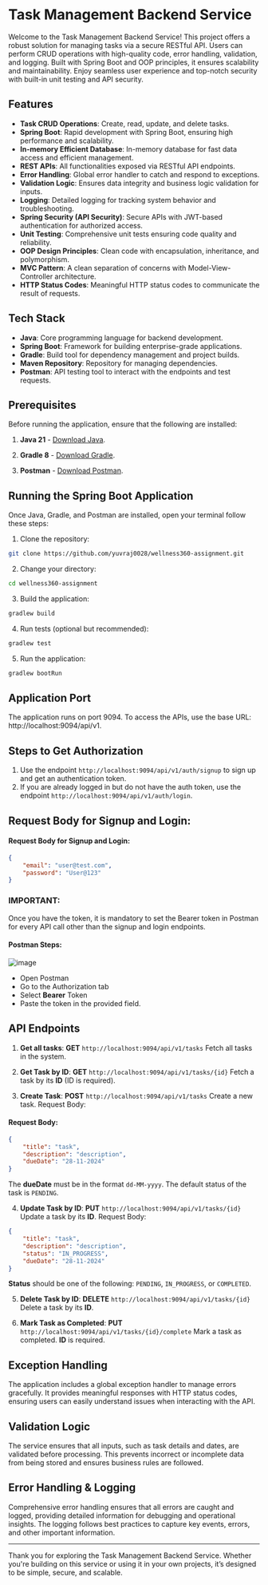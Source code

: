 # Task Management Backend Service
Welcome to the Task Management Backend Service! This project offers a robust solution for managing tasks via a secure RESTful API. Users can perform CRUD operations with high-quality code, error handling, validation, and logging. Built with Spring Boot and OOP principles, it ensures scalability and maintainability. Enjoy seamless user experience and top-notch security with built-in unit testing and API security.

## Features
- **Task CRUD Operations**: Create, read, update, and delete tasks.
- **Spring Boot**: Rapid development with Spring Boot, ensuring high performance and scalability.
- **In-memory Efficient Database**: In-memory database for fast data access and efficient management.
- **REST APIs**: All functionalities exposed via RESTful API endpoints.
- **Error Handling**: Global error handler to catch and respond to exceptions.
- **Validation Logic**: Ensures data integrity and business logic validation for inputs.
- **Logging**: Detailed logging for tracking system behavior and troubleshooting.
- **Spring Security (API Security)**: Secure APIs with JWT-based authentication for authorized access.
- **Unit Testing**: Comprehensive unit tests ensuring code quality and reliability.
- **OOP Design Principles**: Clean code with encapsulation, inheritance, and polymorphism.
- **MVC Pattern**: A clean separation of concerns with Model-View-Controller architecture.
- **HTTP Status Codes**: Meaningful HTTP status codes to communicate the result of requests.

## Tech Stack
- **Java**: Core programming language for backend development.
- **Spring Boot**: Framework for building enterprise-grade applications.
- **Gradle**: Build tool for dependency management and project builds.
- **Maven Repository**: Repository for managing dependencies.
- **Postman**: API testing tool to interact with the endpoints and test requests.

## Prerequisites

Before running the application, ensure that the following are installed:

1. **Java 21** - [Download Java](https://www.oracle.com/java/technologies/javase-jdk11-downloads.html).
2. **Gradle 8** - [Download Gradle](https://gradle.org/install/).

3. **Postman** - [Download Postman](https://www.postman.com/downloads/).

## Running the Spring Boot Application

Once Java, Gradle, and Postman are installed, open your terminal follow these steps:

1. Clone the repository:

```bash
git clone https://github.com/yuvraj0028/wellness360-assignment.git
```

2. Change your directory:

```bash
cd wellness360-assignment
```

3. Build the application:

```bash
gradlew build
```

4. Run tests (optional but recommended):
```bash
gradlew test
```

5. Run the application:

```bash
gradlew bootRun
```

## Application Port
The application runs on port 9094. To access the APIs, use the base URL:
http://localhost:9094/api/v1.

## Steps to Get Authorization
1. Use the endpoint `http://localhost:9094/api/v1/auth/signup` to sign up and get an authentication token.
2. If you are already logged in but do not have the auth token, use the endpoint `http://localhost:9094/api/v1/auth/login`.

## Request Body for Signup and Login:

#### Request Body for Signup and Login:

```json
{
    "email": "user@test.com",
    "password": "User@123"
}
```

### IMPORTANT:
Once you have the token, it is mandatory to set the Bearer token in Postman for every API call other than the signup and login endpoints.

#### Postman Steps:
![image](https://github.com/user-attachments/assets/ad9e47a6-0ad5-4536-a1fd-9bed7cfdbc71)
- Open Postman
- Go to the Authorization tab
- Select **Bearer** Token
- Paste the token in the provided field.

## API Endpoints
1. **Get all tasks**:
**GET** `http://localhost:9094/api/v1/tasks`
Fetch all tasks in the system.

2. **Get Task by ID**:
**GET** `http://localhost:9094/api/v1/tasks/{id}`
Fetch a task by its **ID** (ID is required).

3. **Create Task**:
**POST** `http://localhost:9094/api/v1/tasks`
Create a new task.
Request Body:
#### Request Body:
```json
{
    "title": "task",
    "description": "description",
    "dueDate": "28-11-2024"
}
```
The **dueDate** must be in the format `dd-MM-yyyy`. The default status of the task is `PENDING`.

4. **Update Task by ID**:
**PUT** `http://localhost:9094/api/v1/tasks/{id}`
Update a task by its **ID**.
Request Body:
```json
{
    "title": "task",
    "description": "description",
    "status": "IN_PROGRESS",
    "dueDate": "28-11-2024"
}
```
**Status** should be one of the following: `PENDING`, `IN_PROGRESS`, or `COMPLETED`.

5. **Delete Task by ID**:
**DELETE** `http://localhost:9094/api/v1/tasks/{id}`
Delete a task by its **ID**.

6. **Mark Task as Completed**:
**PUT** `http://localhost:9094/api/v1/tasks/{id}/complete`
Mark a task as completed. **ID** is required.

## Exception Handling
The application includes a global exception handler to manage errors gracefully. It provides meaningful responses with HTTP status codes, ensuring users can easily understand issues when interacting with the API.

## Validation Logic
The service ensures that all inputs, such as task details and dates, are validated before processing. This prevents incorrect or incomplete data from being stored and ensures business rules are followed.

## Error Handling & Logging
Comprehensive error handling ensures that all errors are caught and logged, providing detailed information for debugging and operational insights. The logging follows best practices to capture key events, errors, and other important information.

***

Thank you for exploring the Task Management Backend Service. Whether you're building on this service or using it in your own projects, it’s designed to be simple, secure, and scalable.
